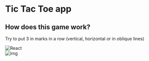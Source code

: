 # Tic Tac Toe app

## How does this game work?

Try to put 3 in marks in a row (vertical, horizontal or in oblique lines)

![React](https://img.shields.io/badge/react-%2320232a.svg?style=flat&logo=react&logoColor=%2361DAFB)
<br>
![img](https://img.shields.io/badge/version-1.2-lightblue)

